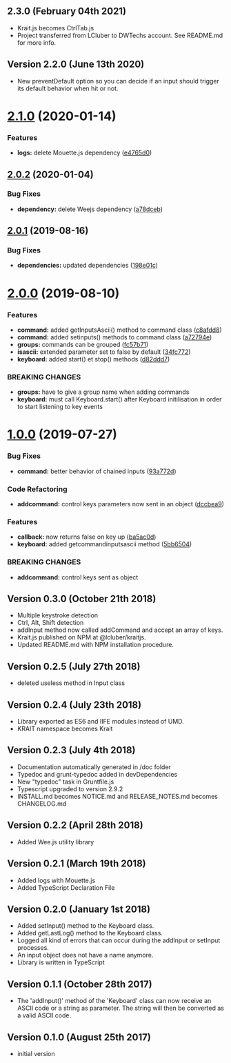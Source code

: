 ## 2.3.0 (February 04th 2021)

- Krait.js becomes CtrlTab.js
- Project transferred from LCluber to DWTechs account. See README.md for more info.

## Version 2.2.0 (June 13th 2020)

- New preventDefault option so you can decide if an input should trigger its default behavior when hit or not.

# [2.1.0](https://github.com/LCluber/Krait.js/compare/v2.0.2...v2.1.0) (2020-01-14)

### Features

- **logs:** delete Mouette.js dependency ([e4765d0](https://github.com/LCluber/Krait.js/commit/e4765d0))

## [2.0.2](https://github.com/LCluber/Krait.js/compare/v2.0.1...v2.0.2) (2020-01-04)

### Bug Fixes

- **dependency:** delete Weejs dependency ([a78dceb](https://github.com/LCluber/Krait.js/commit/a78dceb))

## [2.0.1](https://github.com/LCluber/Krait.js/compare/v2.0.0...v2.0.1) (2019-08-16)

### Bug Fixes

- **dependencies:** updated dependencies ([198e01c](https://github.com/LCluber/Krait.js/commit/198e01c))

# [2.0.0](https://github.com/LCluber/Krait.js/compare/v1.0.0...v2.0.0) (2019-08-10)

### Features

- **command:** added getInputsAscii() method to command class ([c8afdd8](https://github.com/LCluber/Krait.js/commit/c8afdd8))
- **command:** added setinputs() methods to command class ([a72794e](https://github.com/LCluber/Krait.js/commit/a72794e))
- **groups:** commands can be grouped ([fc57b71](https://github.com/LCluber/Krait.js/commit/fc57b71))
- **isascii:** extended parameter set to false by default ([34fc772](https://github.com/LCluber/Krait.js/commit/34fc772))
- **keyboard:** added start() et stop() methods ([d82ddd7](https://github.com/LCluber/Krait.js/commit/d82ddd7))

### BREAKING CHANGES

- **groups:** have to give a group name when adding commands
- **keyboard:** must call Keyboard.start() after Keyboard initilisation in order to start listening
  to key events

# [1.0.0](https://github.com/LCluber/Krait.js/compare/v0.3.0...v1.0.0) (2019-07-27)

### Bug Fixes

- **command:** better behavior of chained inputs ([93a772d](https://github.com/LCluber/Krait.js/commit/93a772d))

### Code Refactoring

- **addcommand:** control keys parameters now sent in an object ([dccbea9](https://github.com/LCluber/Krait.js/commit/dccbea9))

### Features

- **callback:** now returns false on key up ([ba5ac0d](https://github.com/LCluber/Krait.js/commit/ba5ac0d))
- **keyboard:** added getcommandinputsascii method ([5bb6504](https://github.com/LCluber/Krait.js/commit/5bb6504))

### BREAKING CHANGES

- **addcommand:** control keys sent as object

## Version 0.3.0 (October 21th 2018)

- Multiple keystroke detection
- Ctrl, Alt, Shift detection
- addInput method now called addCommand and accept an array of keys.
- Krait.js published on NPM at @lcluber/kraitjs.
- Updated README.md with NPM installation procedure.

## Version 0.2.5 (July 27th 2018)

- deleted useless method in Input class

## Version 0.2.4 (July 23th 2018)

- Library exported as ES6 and IIFE modules instead of UMD.
- KRAIT namespace becomes Krait

## Version 0.2.3 (July 4th 2018)

- Documentation automatically generated in /doc folder
- Typedoc and grunt-typedoc added in devDependencies
- New "typedoc" task in Gruntfile.js
- Typescript upgraded to version 2.9.2
- INSTALL.md becomes NOTICE.md and RELEASE_NOTES.md becomes CHANGELOG.md

## Version 0.2.2 (April 28th 2018)

- Added Wee.js utility library

## Version 0.2.1 (March 19th 2018)

- Added logs with Mouette.js
- Added TypeScript Declaration File

## Version 0.2.0 (January 1st 2018)

- Added setInput() method to the Keyboard class.
- Added getLastLog() method to the Keyboard class.
- Logged all kind of errors that can occur during the addInput or setInput processes.
- An input object does not have a name anymore.
- Library is written in TypeScript

## Version 0.1.1 (October 28th 2017)

- The 'addInput()' method of the 'Keyboard' class can now receive an ASCII code or a string as parameter. The string will then be converted as a valid ASCII code.

## Version 0.1.0 (August 25th 2017)

- initial version
